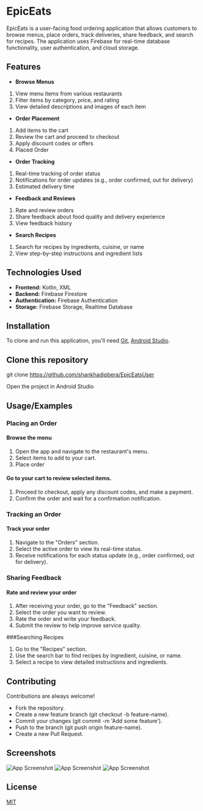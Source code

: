 
# EpicEats

EpicEats is a user-facing food ordering application that allows customers to browse menus, place orders, track deliveries, share feedback, and search for recipes. The application uses Firebase for real-time database functionality, user authentication, and cloud storage.

## Features

- **Browse Menus**

1. View menu items from various restaurants
2. Filter items by category, price, and rating
3. View detailed descriptions and images of each item

- **Order Placement**

1. Add items to the cart
2. Review the cart and proceed to checkout
3. Apply discount codes or offers
4. Placed Order

- **Order Tracking**

1. Real-time tracking of order status
2. Notifications for order updates (e.g., order confirmed, out for delivery)
3. Estimated delivery time

- **Feedback and Reviews**

1. Rate and review orders
2. Share feedback about food quality and delivery experience
3. View feedback history

- **Search Recipes**

1. Search for recipes by ingredients, cuisine, or name
2. View step-by-step instructions and ingredient lists




## Technologies Used

- **Frontend:** Kotlin, XML
- **Backend:** Firebase Firestore
- **Authentication:** Firebase Authentication
- **Storage:** Firebase Storage, Realtime Database


## Installation

To clone and run this application, you'll need [Git](https://git-scm.com), [Android Studio](https://developer.android.com/studio).

## Clone this repository
git clone https://github.com/shankhadipbera/EpicEatsUser

Open the project in Android Studio
    
## Usage/Examples

### Placing an Order
  #### Browse the menu

1. Open the app and navigate to the restaurant's menu.
2. Select items to add to your cart.
3. Place order

#### Go to your cart to review selected items.
1. Proceed to checkout, apply any discount codes, and make a payment.
2. Confirm the order and wait for a confirmation notification.

### Tracking an Order
#### Track your order
1. Navigate to the "Orders" section.
2. Select the active order to view its real-time status.
3. Receive notifications for each status update (e.g., order confirmed, out for delivery).

### Sharing Feedback
#### Rate and review your order
1. After receiving your order, go to the "Feedback" section.
2. Select the order you want to review.
3. Rate the order and write your feedback.
4. Submit the review to help improve service quality.

###Searching Recipes
1. Go to the "Recipes" section.
2. Use the search bar to find recipes by ingredient, cuisine, or name.
3. Select a recipe to view detailed instructions and ingredients.


## Contributing

Contributions are always welcome!
- Fork the repository.
- Create a new feature branch (git checkout -b feature-name).
- Commit your changes (git commit -m 'Add some feature').
- Push to the branch (git push origin feature-name).
- Create a new Pull Request.


## Screenshots

![App Screenshot](https://blogger.googleusercontent.com/img/b/R29vZ2xl/AVvXsEiGCrZErjQYQspeL3jUDswN_PYVIyU_gUYeqiwVWyA8MIW_cw5rgbCpvLDysHiytBitasZLowhDrUda6LSYRnQ838Gy57yc1pc6gVYPPH7Zn6WN5mUe2m4O9nr_W-in5nMpis1_r5Fygr8k5tzwd3T4hI99kU8tSg5qgDN-Bo4PXBOKHRsEtzn5GXhsZwg-/s16000/3.png)
![App Screenshot](https://blogger.googleusercontent.com/img/b/R29vZ2xl/AVvXsEj3Mf-uzjo198eIqdjCGXbXngt4mJAGcAA5qzVWxjkjDkWQknv0kCOlqPqs0kS3DzTQpkgdXK0Ru3VmGchScItsojE9EdG8t9ZTbnY66w4BeiTifZC-IMKgFh_BjA-bmnNRTuV6gHaZ8s73N40Dmb8ezESw4n4sG6aM8kHq6V4GwcOM44YLo74c0CLOCtTA/s16000/4.png)
![App Screenshot](https://blogger.googleusercontent.com/img/b/R29vZ2xl/AVvXsEgJGP_-zi08vE453A3vUrbKYhQm8TSDsCKNZXrIFCgDIcNCpdt5uO9lyEu5zudrnmX5PTb13-OoQLP_lyB3IIZ9ELBkxm1viEaTMtFAC6IJPOhpUY4ihUDckMI9nRtCvrm2RC4W_s1sCMbVBb5JAk644WZlRzdSl8qhFrqvilcOPf-5C4mORa5ok_5WvkUA/s16000/5.png)


## License

[MIT](https://choosealicense.com/licenses/mit/)

